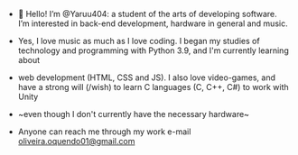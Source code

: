 - 👋 Hello! I’m @Yaruu404: a student of the arts of developing software. I’m interested in back-end development, hardware in general and music.
- Yes, I love music as much as I love coding. I began my studies of technology and programming with Python 3.9, and I'm currently learning about
- web development (HTML, CSS and JS). I also love video-games, and have a strong will (/wish) to learn C languages (C, C++, C#) to work with Unity
- ~even though I don't currently have the necessary hardware~

- Anyone can reach me through my work e-mail oliveira.oquendo01@gmail.com

<!---
Yaruu404/Yaruu404 is a ✨ special ✨ repository because its `README.md` (this file) appears on your GitHub profile.
You can click the Preview link to take a look at your changes.
--->
